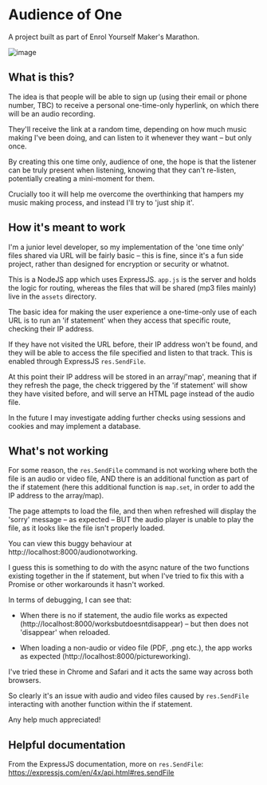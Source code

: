 # Audience of One

A project built as part of Enrol Yourself Maker's Marathon.

![image](https://images.squarespace-cdn.com/content/v1/5fbab6bc04e61e79d7d1e43c/1612731671048-45T8XZE2C8B11OVOETNS/ke17ZwdGBToddI8pDm48kNiEM88mrzHRsd1mQ3bxVct7gQa3H78H3Y0txjaiv_0fDoOvxcdMmMKkDsyUqMSsMWxHk725yiiHCCLfrh8O1z4YTzHvnKhyp6Da-NYroOW3ZGjoBKy3azqku80C789l0s0XaMNjCqAzRibjnE_wBlkZ2axuMlPfqFLWy-3Tjp4nKScCHg1XF4aLsQJlo6oYbA/conceptual+illustration+%238_audience+of+one.jpg)

## What is this?

The idea is that people will be able to sign up (using their email or phone number, TBC) to receive a personal one-time-only hyperlink, on which there will be an audio recording.

They'll receive the link at a random time, depending on how much music making I've been doing, and can listen to it whenever they want – but only once.

By creating this one time only, audience of one, the hope is that the listener can be truly present when listening, knowing that they can't re-listen, potentially creating a mini-moment for them.

Crucially too it will help me overcome the overthinking that hampers my music making process, and instead I'll try to 'just ship it'.

## How it's meant to work

I'm a junior level developer, so my implementation of the 'one time only' files shared via URL will be fairly basic – this is fine, since it's a fun side project, rather than designed for encryption or security or whatnot.

This is a NodeJS app which uses ExpressJS. `app.js` is the server and holds the logic for routing, whereas the files that will be shared (mp3 files mainly) live in the `assets` directory.

The basic idea for making the user experience a one-time-only use of each URL is to run an 'if statement' when they access that specific route, checking their IP address.

If they have not visited the URL before, their IP address won't be found, and they will be able to access the file specified and listen to that track. This is enabled through ExpressJS `res.SendFile`.

At this point their IP address will be stored in an array/'map', meaning that if they refresh the page, the check triggered by the 'if statement' will show they have visited before, and will serve an HTML page instead of the audio file.

In the future I may investigate adding further checks using sessions and cookies and may implement a database.

## What's not working

For some reason, the `res.SendFile` command is not working where both the file is an audio or video file, AND there is an additional function as part of the if statement (here this additional function is `map.set`, in order to add the IP address to the array/map).

The page attempts to load the file, and then when refreshed will display the 'sorry' message – as expected – BUT the audio player is unable to play the file, as it looks like the file isn't properly loaded.

You can view this buggy behaviour at http://localhost:8000/audionotworking.

I guess this is something to do with the async nature of the two functions existing together in the if statement, but when I've tried to fix this with a Promise or other workarounds it hasn't worked.

In terms of debugging, I can see that:

* When there is no if statement, the audio file works as expected (http://localhost:8000/worksbutdoesntdisappear) – but then does not 'disappear' when reloaded.

* When loading a non-audio or video file (PDF, .png etc.), the app works as expected (http://localhost:8000/pictureworking).

I've tried these in Chrome and Safari and it acts the same way across both browsers.

So clearly it's an issue with audio and video files caused by `res.SendFile` interacting with another function within the if statement.

Any help much appreciated!


## Helpful documentation

From the ExpressJS documentation, more on `res.SendFile`:
https://expressjs.com/en/4x/api.html#res.sendFile
